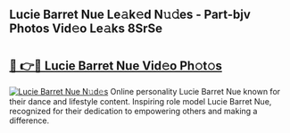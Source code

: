 ## Lucie Barret Nue Le𝚊k𝚎d N𝚞𝚍es - Part-bjv Photos Vid𝚎o Le𝚊ks 8SrSe

# <h2><a href="http://fb80o3.evod.top/?m=Lucie+Barret+Nue">🔗 👉🔴 Lucie Barret Nue Vid𝚎o Ph𝚘t𝚘s</a></h2>

[![Lucie Barret Nue N𝚞d𝚎s](https://i.imgur.com/8V9OHl7.gif)](http://fb80o3.evod.top/?m=Lucie+Barret+Nue)
Online personality Lucie Barret Nue known for their dance and lifestyle content. Inspiring role model Lucie Barret Nue, recognized for their dedication to empowering others and making a difference. 
